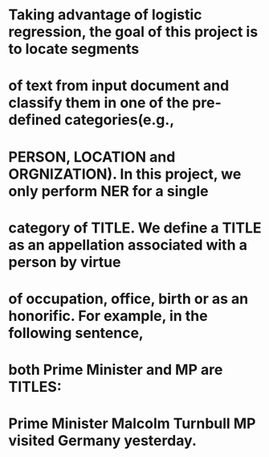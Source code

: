 # Taking advantage of logistic regression, the goal of this project is to locate segments
# of text from input document and classify them in one of the pre-defined categories(e.g., 
# PERSON, LOCATION and ORGNIZATION). In this project, we only perform NER for a single
# category of TITLE. We define a TITLE as an appellation associated with a person by virtue
# of occupation, office, birth or as an honorific. For example, in the following sentence,
# both Prime Minister and MP are TITLES:
#				Prime Minister Malcolm Turnbull MP visited Germany yesterday.